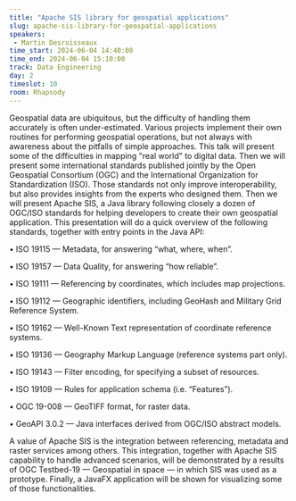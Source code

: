 ```yaml
---
title: "Apache SIS library for geospatial applications"
slug: apache-sis-library-for-geospatial-applications
speakers:
 - Martin Desruisseaux
time_start: 2024-06-04 14:40:00
time_end: 2024-06-04 15:10:00
track: Data Engineering
day: 2
timeslot: 10
room: Rhapsody
---
```


Geospatial data are ubiquitous, but the difficulty of handling them accurately is often under-estimated. Various projects implement their own routines for performing geospatial operations, but not always with awareness about the pitfalls of simple approaches. This talk will present some of the difficulties in mapping "real world" to digital data. Then we will present some international standards published jointly by the Open Geospatial Consortium (OGC) and the International Organization for Standardization (ISO). Those standards not only improve interoperability, but also provides insights from the experts who designed them. Then we will present Apache SIS, a Java library following closely a dozen of OGC/ISO standards for helping developers to create their own geospatial application. This presentation will do a quick overview of the following standards, together with entry points in the Java API:
 
 
 
 • ISO 19115 — Metadata, for answering “what, where, when”.
 
 • ISO 19157 — Data Quality, for answering “how reliable”.
 
 • ISO 19111 — Referencing by coordinates, which includes map projections.
 
 • ISO 19112 — Geographic identifiers, including GeoHash and Military Grid Reference System.
 
 • ISO 19162 — Well-Known Text representation of coordinate reference systems.
 
 • ISO 19136 — Geography Markup Language (reference systems part only).
 
 • ISO 19143 — Filter encoding, for specifying a subset of resources.
 
 • ISO 19109 — Rules for application schema (i.e. “Features”).
 
 • OGC 19-008 — GeoTIFF format, for raster data.
 
 • GeoAPI 3.0.2 — Java interfaces derived from OGC/ISO abstract models.
 
 
 
 A value of Apache SIS is the integration between referencing, metadata and raster services among others. This integration, together with Apache SIS capability to handle advanced scenarios, will be demonstrated by a results of OGC Testbed-19 — Geospatial in space — in which SIS was used as a prototype. Finally, a JavaFX application will be shown for visualizing some of those functionalities.